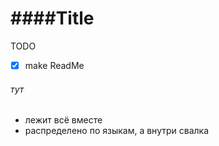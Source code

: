####Title
===
TODO
- [x] make ReadMe

###### тут
* лежит всё вместе
* распределено по языкам, а внутри свалка
